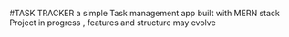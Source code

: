 #TASK TRACKER
a simple Task management app built with MERN stack
Project in progress , features and structure may evolve
